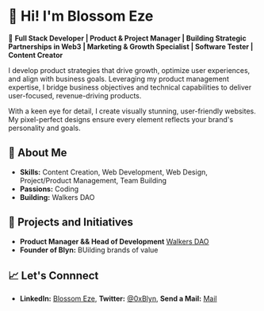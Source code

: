 # 👋 Hi! I'm Blossom Eze

🚀 **Full Stack Developer | Product & Project Manager | Building Strategic Partnerships in Web3 | Marketing & Growth Specialist | Software Tester | Content Creator**  

I develop product strategies that drive growth, optimize user experiences, and align with business goals. Leveraging my product management expertise, I bridge business objectives and technical capabilities to deliver user-focused, revenue-driving products.

With a keen eye for detail, I create visually stunning, user-friendly websites. My pixel-perfect designs ensure every element reflects your brand's personality and goals.

## 🌟 About Me  
- **Skills:** Content Creation, Web Development, Web Design, Project/Product Management, Team Building
- **Passions:** Coding
- **Building:** Walkers DAO

## 💼 Projects and Initiatives  
- **Product Manager && Head of Development** [Walkers DAO](https://x.com/WalkersDAO)
- **Founder of Blyn:** BUilding brands of value

## 📈 Let's Connnect  
- **LinkedIn:** [Blossom Eze](https://www.linkedin.com/in/blossom-eze-801619321/), **Twitter:** [@0xBlyn](https://twitter.com/0xBlyn), **Send a Mail:** [Mail](mailto:blyneze@gmail.com)
